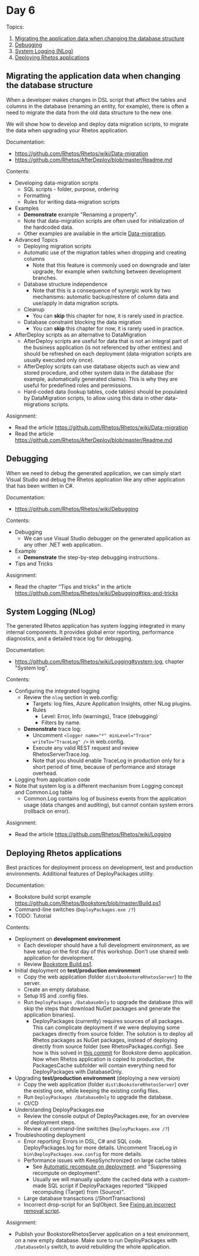 # Day 6

Topics:

1. [Migrating the application data when changing the database structure](#migrating-the-application-data-when-changing-the-database-structure)
2. [Debugging](#debugging)
3. [System Logging (NLog)](#system-logging-nlog)
4. [Deploying Rhetos applications](#deploying-rhetos-applications)

## Migrating the application data when changing the database structure

When a developer makes changes in DSL script that affect the tables and columns
in the database (renaming an entity, for example),
there is often a need to migrate the data from the old data structure to the new one.

We will show how to develop and deploy data migration scripts,
to migrate the data when upgrading your Rhetos application.

Documentation:

* <https://github.com/Rhetos/Rhetos/wiki/Data-migration>
* <https://github.com/Rhetos/AfterDeploy/blob/master/Readme.md>

Contents:

* Developing data-migration scripts
  * SQL scripts - folder, purpose, ordering
  * Formatting
  * Rules for writing data-migration scripts
* Examples
  * **Demonstrate** example "Renaming a property".
  * Note that data-migration scripts are often used for initialization of the hardcoded data.
  * Other examples are available in the article
    [Data-migration](https://github.com/Rhetos/Rhetos/wiki/Data-migration).
* Advanced Topics
  * Deploying migration scripts
  * Automatic use of the migration tables when dropping and creating columns
    * Note that this feature is commonly used on downgrade and later upgrade,
      for example when switching between development branches.
  * Database structure independence
    * Note that this is a consequence of synergic work by two mechanisms:
      automatic backup/restore of column data and use/apply in data migration scripts.
  * Cleanup
    * You can **skip** this chapter for now, it is rarely used in practice.
  * Database constraint blocking the data migration
    * You can **skip** this chapter for now, it is rarely used in practice.
* AfterDeploy scripts as an alternative to DataMigration
  * AfterDeploy scripts are useful for data that is not an integral part of the business application
    (is not referenced by other entities) and should be refreshed on each deployment
    (data-migration scripts are usually executed only once).
  * AfterDeploy scripts can use database objects such as view and stored procedure,
    and other system data in the database (for example, automatically generated claims).
    This is why they are useful for predefined roles and permissions.
  * Hard-coded data (lookup tables, code tables) should be populated by DataMigration scripts,
    to allow using this data in other data-migrations scripts.

Assignment:

* Read the article <https://github.com/Rhetos/Rhetos/wiki/Data-migration>
* Read the article <https://github.com/Rhetos/AfterDeploy/blob/master/Readme.md>

## Debugging

When we need to debug the generated application, we can simply start Visual Studio
and debug the Rhetos application like any other application that has been written in C#.

Documentation:

* <https://github.com/Rhetos/Rhetos/wiki/Debugging>

Contents:

* Debugging
  * We can use Visual Studio debugger on the generated application as any other .NET web application.
* Example
  * **Demonstrate** the step-by-step debugging instructions.
* Tips and Tricks

Assignment:

* Read the chapter "Tips and tricks" in the article <https://github.com/Rhetos/Rhetos/wiki/Debugging#tips-and-tricks>

## System Logging (NLog)

The generated Rhetos application has system logging integrated in many internal components.
It provides global error reporting, performance diagnostics, and a detailed trace log for debugging.

Documentation:

* <https://github.com/Rhetos/Rhetos/wiki/Logging#system-log>,
  chapter "System log".

Contents:

* Configuring the integrated logging
  * Review the `nlog` section in web.config:
    * Targets: log files, Azure Application Insights, other NLog plugins.
    * Rules
      * Level: Error, Info (warnings), Trace (debugging)
      * Filters by name.
  * **Demonstrate** trace log:
    * Uncomment `<logger name="*" minLevel="Trace" writeTo="TraceLog" />` in web.config.
    * Execute any valid REST request and review RhetosServerTrace.log.
    * Note that you should enable TraceLog in production only for a short period of time,
      because of performance and storage overhead.
* Logging from application code
* Note that system log is a different mechanism from Logging concept and Common.Log table
  * Common.Log contains log of business events from the application usage
    (data changes and auditing), but cannot contain system errors (rollback on error).

Assignment:

* Read the article <https://github.com/Rhetos/Rhetos/wiki/Logging>

## Deploying Rhetos applications

Best practices for deployment process on development, test and production environments.
Additional features of DeployPackages utility.

Documentation:

* Bookstore build script example <https://github.com/Rhetos/Bookstore/blob/master/Build.ps1>
* Command-line switches (`DeployPackages.exe /?`)
* TODO: Tutorial

Contents:

* Deployment on **development environment**
  * Each developer should have a full development environment,
    as we have setup on the first day of this workshop.
    Don't use shared web application for development.
  * Review [Bookstore Build.ps1](https://github.com/Rhetos/Bookstore/blob/master/Build.ps1).
* Initial deployment on **test/production environment**
  * Copy the  web application (folder `dist\BookstoreRhetosServer`) to the server.
  * Create an empty database.
  * Setup IIS and .config files.
  * Run `DeployPackages /DatabaseOnly` to upgrade the database (this will skip the steps that
    download NuGet packages and generate the application binaries).
    * DeployPackages (currently) requires sources of all packages. This can complicate deployment
      if we were deploying some packages directly from source folder.
      The solution is to deploy all Rhetos packages as NuGet packages, instead of deploying
      directly from source folder (see RhetosPackages.config).
      See how is this solved in [this commit](https://github.com/Rhetos/Bookstore/commit/f8ae2d33d8928e022107405ce5da22d04704785d)
      for Bookstore demo application.
      Now when Rhetos application is copied to production, the PackagesCache subfolder will
      contain everything need for DeployPackages with DatabaseOnly.
* Upgrading **test/production environment** (deploying a new version)
  * Copy the web application (folder `dist\BookstoreRhetosServer`) over the existing one,
    while keeping the existing config files.
  * Run `DeployPackages /DatabaseOnly` to upgrade the database.
  * CI/CD
* Understanding DeployPackages.exe
  * Review the console output of DeployPackages.exe, for an overview of deployment steps.
  * Review all command-line switches (`DeployPackages.exe /?`)
* Troubleshooting deployment
  * Error reporting: Errors in DSL, C# and SQL code.
    DeployPackages.log for more details.
    Uncomment TraceLog in `bin\DeployPackages.exe.config` for more details.
  * Performance issues with KeepSynchronized on large cache tables
    * See [Automatic recompute on deployment](https://github.com/Rhetos/Rhetos/wiki/Persisting-the-computed-data#automatic-recompute-on-deployment).
      and "Suppressing recompute on deployment".
    * Usually we will manually update the cached data with a custom-made SQL script
      if DeployPackages reported "Skipped recomputing {Target} from {Source}".
  * Large database transactions (/ShortTransactions)
  * Incorrect drop-script for an SqlObject.
    See [Fixing an incorrect removal script](https://github.com/Rhetos/Rhetos/wiki/SqlObject-concept#troubleshooting-fixing-an-incorrect-removal-script).

Assignment:

* Publish your BookstoreRhetosServer application on a test environment,
  on a new empty database.
  Make sure to run DeployPackages with `/DatabaseOnly` switch,
  to avoid rebuilding the whole application.
